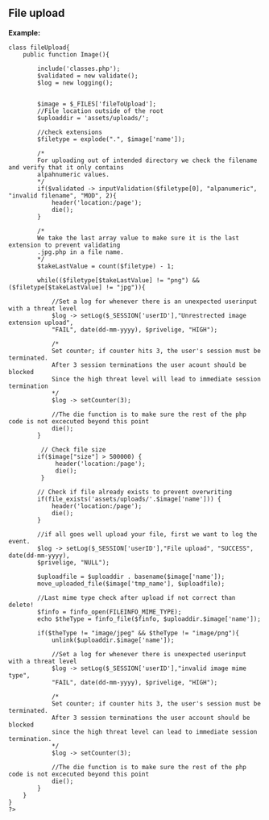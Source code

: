 File upload
-------

**Example:**


	class fileUpload{
		public function Image(){
	
			include('classes.php');
			$validated = new validate();
			$log = new logging();
	
	
			$image = $_FILES['fileToUpload'];
			//File location outside of the root
			$uploaddir = 'assets/uploads/';
		
			//check extensions
			$filetype = explode(".", $image['name']);
	
			/*
			For uploading out of intended directory we check the filename and verify that it only contains 
			alpahnumeric values.
			*/
			if($validated -> inputValidation($filetype[0], "alpanumeric", "invalid filename", "MOD", 2){
				header('location:/page');
				die();
			}
	
			/*
			We take the last array value to make sure it is the last extension to prevent validating
			.jpg.php in a file name.
			*/
			$takeLastValue = count($filetype) - 1;

			while(($filetype[$takeLastValue] != "png") && ($filetype[$takeLastValue] != "jpg")){

				//Set a log for whenever there is an unexpected userinput with a threat level
				$log -> setLog($_SESSION['userID'],"Unrestrected image extension upload", 
				"FAIL", date(dd-mm-yyyy), $privelige, "HIGH");

				/*
				Set counter; if counter hits 3, the user's session must be terminated.
				After 3 session terminations the user acount should be blocked
				Since the high threat level will lead to immediate session termination
				*/
				$log -> setCounter(3);

				//The die function is to make sure the rest of the php code is not excecuted beyond this point
				die();
			}
	
			 // Check file size
			if($image["size"] > 500000) {
				 header('location:/page');
				 die();
			 }
	 
			// Check if file already exists to prevent overwriting
			if(file_exists('assets/uploads/'.$image['name'])) {
				header('location:/page');
				die();
			}  
	
			//if all goes well upload your file, first we want to log the event. 
			$log -> setLog($_SESSION['userID'],"File upload", "SUCCESS", date(dd-mm-yyyy), 
			$privelige, "NULL");
	
			$uploadfile = $uploaddir . basename($image['name']);
			move_uploaded_file($image['tmp_name'], $uploadfile);

			//Last mime type check after upload if not correct than delete!
			$finfo = finfo_open(FILEINFO_MIME_TYPE);
			echo $theType = finfo_file($finfo, $uploaddir.$image['name']);

			if($theType != "image/jpeg" && $theType != "image/png"){    
				unlink($uploaddir.$image['name']);

				//Set a log for whenever there is unexpected userinput with a threat level
				$log -> setLog($_SESSION['userID'],"invalid image mime type", 
				"FAIL", date(dd-mm-yyyy), $privelige, "HIGH");

				/*
				Set counter; if counter hits 3, the user's session must be terminated.
				After 3 session terminations the user account should be blocked
				since the high threat level can lead to immediate session termination.
				*/
				$log -> setCounter(3);

				//The die function is to make sure the rest of the php code is not excecuted beyond this point
				die();              
			}
		}
	}
	?>
